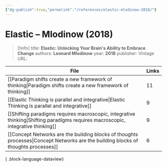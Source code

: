 ```yaml
---
{"dg-publish":true,"permalink":"/references/elastic-mlodinow-2018/"}
---
```



# Elastic – Mlodinow (2018)

> [!info]
> title: **Elastic: Unlocking Your Brain's Ability to Embrace Change**
> authors: **Leonard Mlodinow**
> year: **2018**
> publisher: Vintage
> URL: 



| File                                                                                                                                  | Links |
| ------------------------------------------------------------------------------------------------------------------------------------- | ----- |
| [[Paradigm shifts create a new framework of thinking\|Paradigm shifts create a new framework of thinking]]                         | 11    |
| [[Elastic Thinking is parallel and integrative\|Elastic Thinking is parallel and integrative]]                                     | 9     |
| [[Shifting paradigms requires macroscopic, integrative thinking\|Shifting paradigms requires macroscopic, integrative thinking]]   | 9     |
| [[Concept Networks are the building blocks of thoughts processes\|Concept Networks are the building blocks of thoughts processes]] | 6     |

{ .block-language-dataview}
